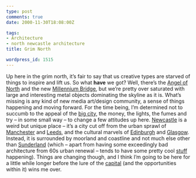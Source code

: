 ```yaml
---
type: post
comments: true
date: 2000-11-30T18:08:00Z

tags:
- Architecture
- north newcastle architecture
title: Grim North

wordpress_id: 1515
---
```


Up here in the grim north, it’s fair to say that us creative types are starved of things to inspire and lift us. So what **have** we got? Well, there’s the [Angel of North](http://www.kenfinn.demon.co.uk/angel/angel.htm) and the new [Millennium Bridge](http://www.gateshead-quays.com/secondpagebridgehtm.htm), but we’re pretty over saturated with large and interesting metal objects dominating the skyline as it is. What’s missing is any kind of new media art/design community, a sense of things happening and moving forward. For the time being, I’m determined not to succumb to the appeal of the [big city](http://www.london.com), the money, the lights, the fumes and try – in some small way – to change a few attitudes up here. [Newcastle](http://www.newcastle.gov.uk/) is a weird but unique place – it’s a city cut off from the urban sprawl of [Manchester](http://www.manchester.gov.uk/) and [Leeds](http://www.leeds.gov.uk/), and the cultural marvels of [Edinburgh](http://www.edinburgh.gov.uk/) and [Glasgow](http://www.glasgow.gov.uk/). Instead, it is surrounded by moorland and coastline and not much else other than [Sunderland](http://www.sunderland.gov.uk/) (which – apart from having some exceedingly bad architecture from 60s urban renewal – tends to have some pretty cool [stuff](http://www.ngca.co.uk/) happening). Things are changing though, and I think I’m going to be here for a little while longer before the lure of the [capital](http://www.london.com) (and the opportunities within it) wins me over.
